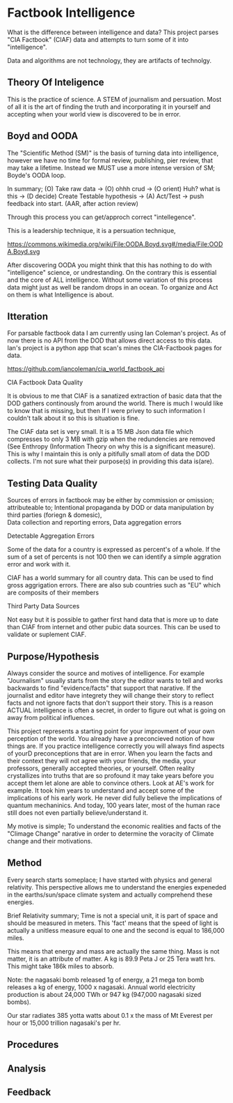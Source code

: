 # Factbook Intelligence

What is the difference between intelligence and data?  This project parses "CIA Factbook" (CIAF) data and attempts to turn some of it into "intelligence".

Data and algorithms are not technology, they are artifacts of technolgy.

Theory Of Inteligence 
-
This is the practice of science.  A STEM of journalism and persuation.  Most of all it is the art of finding the truth and incorporating it in yourself and accepting when your world view is discovered to be in error.  

Boyd and OODA
-
The "Scientific Method (SM)" is the basis of turning data into intelligence, however we have no time for formal review, publishing, pier review, that may take a lifetime.  Instead we MUST use a more intense version of SM; Boyde's OODA loop.

In summary; (O) Take raw data -> (O) ohhh crud -> (O orient) Huh? what is this -> (D decide) Create Testable hypothesis -> (A) Act/Test -> push feedback into start. (AAR, after action review)

Through this process you can get/approch correct "intellegence".

This is a leadership technique, it is a persuation technique, 

https://commons.wikimedia.org/wiki/File:OODA.Boyd.svg#/media/File:OODA.Boyd.svg

After discovering OODA you might think that this has nothing to do with "intelligence" science, or undrestanding.  On the contrary this is essential and the core of ALL intelligence.  Without some variation of this process data might just as well be random drops in an ocean.  To organize and Act on them is what Intelligence is about. 

Itteration
-
For parsable factbook data I am currently using Ian Coleman's project. As of now there is no API from the DOD that allows direct access to this data.  Ian's project is a python app that scan's mines the CIA-Factbook pages for data.

https://github.com/iancoleman/cia_world_factbook_api

CIA Factbook Data Quality
 
It is obvious to me that CIAF is a sanatized extraction of basic data that the DOD gathers continously from around the world.  There is much I would like to know that is missing, but then If I were privey to such information I couldn't talk about it so this is situation is fine.

The CIAF data set is very small.  It is a 15 MB Json data file which compresses to only 3 MB with gzip when the redundencies are removed (See Enthropy (Information Theory on why this is a significant measure).  This is why I maintain this is only a pitifully small atom of data the DOD collects.  I'm not sure what their purpose(s) in providing this data is(are).

Testing Data Quality
-
Sources of errors in factbook may be  either by commission or omission;
attributeable to; Intentional propaganda by DOD or data manipulation by third parties (foriegn & domesic),  
Data collection and reporting errors,
Data aggregation errors

Detectable Aggregation Errors

Some of the data for a country is expressed as percent's of a whole.  If the sum of a set of percents is not 100 then we can identify a simple aggration error and work with it.

CIAF has a world summary for all country data.  This can be used to find gross aggrigation errors.  There are also sub countries such as "EU" which are composits of their members

Third Party Data Sources

Not easy but it is possible to gather first hand data that is more up to date than CIAF from internet and other pubic data sources.  This can be used to validate or suplement CIAF.

Purpose/Hypothesis
-
Always consider the source and motives of intelligence. For example "Journalism" usually starts from the story the editor wants to tell and works backwards to find "evidence/facts" that support that narative.  If the journalist and editor have integrety they will change their story to reflect facts and not ignore facts that don't support their story. This is a reason ACTUAL intelligence is often a secret, in order to figure out what is going on away from political influences. 

This project represents a starting point for your improvment of your own perception of the world. You already have a preconcieved notion of how things are.  If you practice intelligence correctly you will always find aspects of yourD preconceptions that are in error.  When you learn the facts and their context they will not agree with your friends, the media, your professors, generally accepted theories, or yourself.  Often reality crystallizes into truths that are so profound it may take years before you accept them let alone are able to convince others.  Look at AE's work for example.  It took him years to understand and accept some of the implications of his early work.  He never did fully believe the implications of quantum mechaninics.  And today, 100 years later, most of the human race still does not even partially believe/understand it. 

My motive is simple; To understand the economic realities and facts of the "Climage Change" narative in order to determine the voracity of Climate change and their motivations.

Method
-

Every search starts someplace;  I have started with physics and general relativity. This perspective allows me to understand the energies expeneded in the earths/sun/space climate system and actually comprehend these energies.  

Brief Relativity summary; Time is not a special unit, it is part of space and should be measured in meters. This 'fact' means that the speed of light is actually a unitless measure equal to one and the second is equal to 186,000 miles.

This means that energy and mass are actually the same thing. Mass is not matter, it is an attribute of matter.  A kg is 89.9 Peta J or 25 Tera watt hrs.  This might take 186k miles to absorb. 

Note: the nagasaki bomb released 1g of energy, a 21 mega ton bomb releases a kg of energy, 1000 x nagasaki.  Annual world electricity production is about 24,000 TWh or 947 kg (947,000 nagasaki sized bombs).

Our star radiates 385 yotta watts about 0.1 x the mass of Mt Everest per hour or 15,000 trillion nagasaki's per hr.

Procedures
-

Analysis
-

Feedback
-
